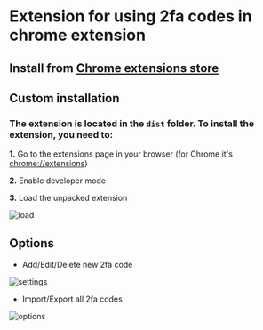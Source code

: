 # Extension for using 2fa codes in chrome extension

## Install from [Chrome extensions store](https://chromewebstore.google.com/detail/youtool/jeaobemjhhookdolpimojldgebheoggj)

## Custom installation

### The extension is located in the `dist` folder. To install the extension, you need to:

**1.** Go to the extensions page in your browser (for Chrome it's [chrome://extensions](chrome://extensions))

**2.** Enable developer mode

**3.** Load the unpacked extension

![load](https://i.ibb.co/GkPx5zC/dcae59480cd8.png)

## **Options**

- Add/Edit/Delete new 2fa code

![settings](https://i.ibb.co/X8TYC6M/72a7f8f2c205.png)

- Import/Export all 2fa codes

![options](https://i.ibb.co/P9Kw7FJ/f0de9f736ce7.png)

